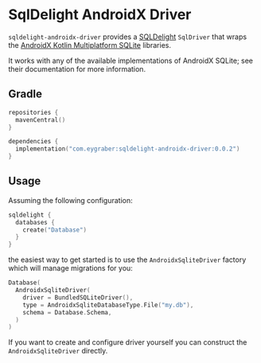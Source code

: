 # SqlDelight AndroidX Driver

`sqldelight-androidx-driver` provides a [SQLDelight] `SqlDriver` that wraps the [AndroidX Kotlin Multiplatform SQLite]
libraries.

It works with any of the available implementations of AndroidX SQLite; see their documentation for more information.

## Gradle

```kotlin
repositories {
  mavenCentral()
}

dependencies {
  implementation("com.eygraber:sqldelight-androidx-driver:0.0.2")
}
```

## Usage
Assuming the following configuration:

```kotlin
sqldelight {
  databases {
    create("Database")
  }
}
```

the easiest way to get started is to use the `AndroidxSqliteDriver` factory which will manage migrations for you:

```kotlin
Database(
  AndroidxSqliteDriver(
    driver = BundledSQLiteDriver(),
    type = AndroidxSqliteDatabaseType.File("my.db"),
    schema = Database.Schema,
  )
)
```

If you want to create and configure driver yourself you can construct the `AndroidxSqliteDriver` directly.

[AndroidX Kotlin Multiplatform SQLite]: https://developer.android.com/kotlin/multiplatform/sqlite
[SQLDelight]: https://github.com/sqldelight/sqldelight

